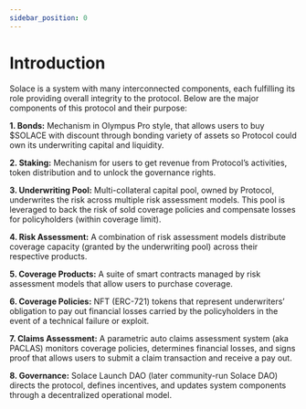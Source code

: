 ```yaml
---
sidebar_position: 0
---
```


# Introduction

Solace is a system with many interconnected components, each fulfilling its role providing overall integrity to the protocol. Below are the major components of this protocol and their purpose:

**1. Bonds:** Mechanism in Olympus Pro style, that allows users to buy  $SOLACE with discount  through bonding variety of assets so Protocol could own its underwriting capital and liquidity.

**2. Staking:** Mechanism for users to get revenue from Protocol’s activities, token distribution and to unlock the governance rights.

**3. Underwriting Pool:** Multi-collateral capital pool, owned by Protocol, underwrites the risk across multiple risk assessment models. This pool is leveraged to back the risk of sold coverage policies and compensate losses for policyholders (within coverage limit).

**4. Risk Assessment:** A combination of risk assessment models distribute coverage capacity (granted by the underwriting pool) across their respective products.

**5. Coverage Products:** A suite of smart contracts managed by risk assessment models that allow users to purchase coverage.

**6. Coverage Policies:** NFT (ERC-721) tokens that represent underwriters’ obligation to pay out financial losses carried by the policyholders in the event of a technical failure or exploit.

**7. Claims Assessment:** A parametric auto claims assessment system (aka PACLAS) monitors coverage policies, determines financial losses, and signs proof that allows users to submit a claim transaction and receive a pay out.

**8. Governance:** Solace Launch DAO (later community-run Solace DAO) directs the protocol, defines incentives, and updates system components through a decentralized operational model.
